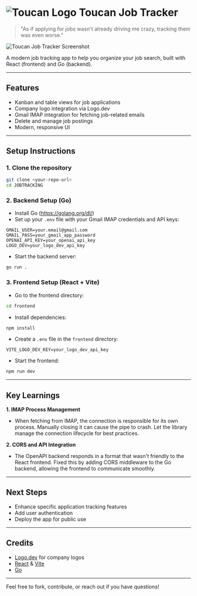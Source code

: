 # ![Toucan Logo](./logos/toucanlogo2.png) Toucan Job Tracker

> "As if applying for jobs wasn't already driving me crazy, tracking them was even worse."

![Toucan Job Tracker Screenshot](./screenshots/dashboard.png)

A modern job tracking app to help you organize your job search, built with React (frontend) and Go (backend).

---

## Features
- Kanban and table views for job applications
- Company logo integration via Logo.dev
- Gmail IMAP integration for fetching job-related emails
- Delete and manage job postings
- Modern, responsive UI

---

## Setup Instructions

### 1. Clone the repository
```bash
git clone <your-repo-url>
cd JOBTRACKING
```

### 2. Backend Setup (Go)
- Install Go (https://golang.org/dl/)
- Set up your `.env` file with your Gmail IMAP credentials and API keys:

```
GMAIL_USER=your.email@gmail.com
GMAIL_PASS=your_gmail_app_password
OPENAI_API_KEY=your_openai_api_key
LOGO_DEV=your_logo_dev_api_key
```

- Start the backend server:
```bash
go run .
```

### 3. Frontend Setup (React + Vite)
- Go to the frontend directory:
```bash
cd frontend
```
- Install dependencies:
```bash
npm install
```
- Create a `.env` file in the `frontend` directory:
```
VITE_LOGO_DEV_KEY=your_logo_dev_api_key
```
- Start the frontend:
```bash
npm run dev
```

---

## Key Learnings

**1. IMAP Process Management**
- When fetching from IMAP, the connection is responsible for its own process. Manually closing it can cause the pipe to crash. Let the library manage the connection lifecycle for best practices.

**2. CORS and API Integration**
- The OpenAPI backend responds in a format that wasn't friendly to the React frontend. Fixed this by adding CORS middleware to the Go backend, allowing the frontend to communicate smoothly.

---

## Next Steps
- Enhance specific application tracking features
- Add user authentication
- Deploy the app for public use

---

## Credits
- [Logo.dev](https://logo.dev) for company logos
- [React](https://react.dev/) & [Vite](https://vitejs.dev/)
- [Go](https://golang.org/)

---

Feel free to fork, contribute, or reach out if you have questions! 

